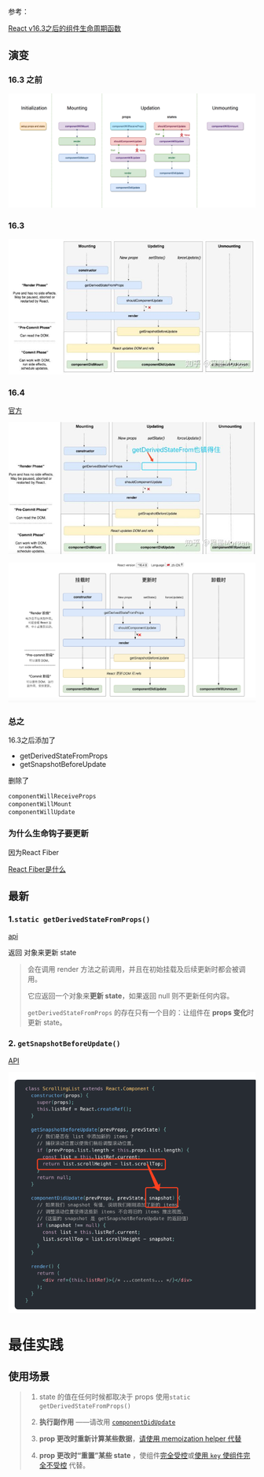 参考：

[React v16.3之后的组件生命周期函数](https://zhuanlan.zhihu.com/p/38030418)



## 演变

### 16.3 之前

![ img](assets/1*sn-ftowp0_VVRbeUAFECMA.png)



### 16.3

![img](assets/v2-8c9f2b2eebc3449da805e8bd0deced47_hd.jpg)

### 16.4

[官方](http://projects.wojtekmaj.pl/react-lifecycle-methods-diagram/)

![img](assets/v2-930c5299db442e73dbb1d2f9c92310d4_hd.jpg)

![image-20190827163725855](assets/image-20190827163725855.png)

### 总之

16.3之后添加了

- getDerivedStateFromProps
- getSnapshotBeforeUpdate

删除了

```
componentWillReceiveProps
componentWillMount
componentWillUpdate
```



### 为什么生命钩子要更新

因为React Fiber

[React Fiber是什么](https://zhuanlan.zhihu.com/p/26027085)



## 最新

### 1.`static getDerivedStateFromProps()`

[api](https://zh-hans.reactjs.org/docs/react-component.html#static-getderivedstatefromprops)

返回 对象来更新 state

> 会在调用 render 方法之前调用，并且在初始挂载及后续更新时都会被调用。
>
> 它应返回一个对象来**更新 state**，如果返回 null 则不更新任何内容。
>
> `getDerivedStateFromProps` 的存在只有一个目的：让组件在 **props 变化**时更新 state。





### 2. `getSnapshotBeforeUpdate()`

[API](https://zh-hans.reactjs.org/docs/react-component.html#getsnapshotbeforeupdate)

![image-20190828175035536](assets/image-20190828175035536.png)

# 最佳实践

## 使用场景

> 1. state 的值在任何时候都取决于 props 使用`static getDerivedStateFromProps()`
>
> 2. **执行副作用** ——请改用 [`componentDidUpdate`](https://react.docschina.org/docs/react-component.html#componentdidupdate)
> 3.  **prop 更改时重新计算某些数据**，[请使用 memoization helper 代替](https://react.docschina.org/blog/2018/06/07/you-probably-dont-need-derived-state.html#what-about-memoization)
> 4. **prop 更改时“重置”某些 state** ，使组件[完全受控](https://react.docschina.org/blog/2018/06/07/you-probably-dont-need-derived-state.html#recommendation-fully-controlled-component)或[使用 `key` 使组件完全不受控](https://react.docschina.org/blog/2018/06/07/you-probably-dont-need-derived-state.html#recommendation-fully-uncontrolled-component-with-a-key) 代替。

